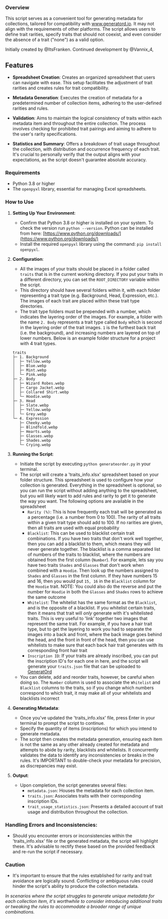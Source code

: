 ### Overview
This script serves as a convenient tool for generating metadata for collections, tailored for compatibility with www.generatord.io. It may not align with the requirements of other platforms. The script allows users to define trait rarities, specify traits that should not coexist, and even consider the absence of a trait ("none") as a valid option.

Initially created by @ItsFranken. Continued development by @Vannix_4,

## Features
- **Spreadsheet Creation**: Creates an organized spreadsheet that users can navigate with ease. This setup facilitates the adjustment of trait rarities and creates rules for trait compatibility.

- **Metadata Generation**: Executes the creation of metadata for a predetermined number of collection items, adhering to the user-defined rarities and rules.

- **Validation**: Aims to maintain the logical consistency of traits within each metadata item and throughout the entire collection. The process involves checking for prohibited trait pairings and aiming to adhere to the user's rarity specifications.

- **Statistics and Summary**: Offers a breakdown of trait usage throughout the collection, with distribution and occurrence frequency of each trait. It's crucial to personally verify that the output aligns with your expectations, as the script doesn't guarantee absolute accuracy.

### Requirements
- Python 3.8 or higher
- The `openpyxl` library, essential for managing Excel spreadsheets.

### How to Use
1. **Setting Up Your Environment**:
   - Confirm that Python 3.8 or higher is installed on your system. To check the version run `python --version`. Python can be installed from here: [https://www.python.org/downloads/](https://www.python.org/downloads/)
   - Install the required `openpyxl` library using the command: `pip install openpyxl`.

2. **Configuration**:
   - All the images of your traits should be placed in a folder called `traits` that is in the current working 
     directory. If you put your traits in a different directory, you can set the `ROOT_DIRECTORY` variable within the 
     script.
   - This directory should have several folders within it, with each folder representing a trait type 
     (e.g. Background, Head, Expression, etc.). The images of each trait are placed within these trait type directories.
   - The trait type folders must be prepended with a number, which indicates the layering order of the images. 
     For example, a folder with the name `2. Body` represents a trait type called `Body` which is second in the 
     layering order of the trait images. `1` is the furthest back trait (i.e. the background), and increasing numbers 
     are layered on top of lower numbers. Below is an example folder structure for a project with 4 trait types. 
    ```
    traits
    ├─ 1. Background
    │  ├─ Yellow.webp
    │  ├─ Blue.webp
    │  ├─ Mint.webp
    │  └─ Pink.webp
    ├─ 2. Body
    │  ├─ Wizard Robes.webp
    │  ├─ Cargo Jacket.webp
    │  ├─ Collared Shirt.webp
    │  └─ Hoodie.webp
    ├─ 3. Head
    │  ├─ Slate.webp
    │  ├─ Yellow.webp
    │  └─ Grey.webp
    └─ 4. Expression
       ├─ Cheeky.webp
       ├─ Blindfold.webp
       ├─ Hearts.webp
       ├─ Glasses.webp
       ├─ Shades.webp
       └─ Crying.webp
    ```

3. **Running the Script**:
   - Initiate the script by executing `python generateorder.py` in your terminal.
   - The script will create a 'traits_info.xlsx' spreadsheet based on your folder structure. This spreadsheet is used 
     to configure how your collection is generated. Everything in the spreadsheet is optional, so you can run the 
     script without adding anything to the spreadsheet, but you will likely want to add rules and rarity to get it to 
     generate the way you want. The following options are available in the spreadsheet
     - `Rarity (%)`: This is how frequently each trait will be generated as a percentage (i.e. a number from 0 to 100).
        The rarity of all traits within a given trait type should add to 100. If no rarities are given, then all traits 
        are used with equal probability
     - `Blacklist`: This can be used to blacklist certain trait combinations. If you have two traits that don't work well
       together, then you can add a blacklist to them, which means they will never generate together. The blacklist is
       a comma separated list of numbers of the traits to blacklist, where the numbers are obtained from the first 
       column (`Number`). For example, lets say you have two traits `Shades` and `Glasses` that don't work when 
       combined with a `Hoodie`. Then look up the numbers assigned to `Shades` and `Glasses` in the first column. If 
       they have numbers 15 and 16, then you would put `15, 16` in the `Blacklist` column for the `Hoodie` trait. 
       NOTE: You could also do the reverse and put the number for `Hoodie` in both the `Glasses` and `Shades` rows to 
       achieve the same outcome
     - `Whitelist`: The whitelist has the same format as the `Blacklist`, and is the opposite of a blacklist. If you 
       whitelist certain traits, then it means that trait will *only* generate with it's whitelisted traits. This is 
       very useful to 'link' together two images that represent the same trait. For example, if you have a hair trait 
       type, but to get the layering to work you had to separate the images into a back and front, where the back image 
       goes behind the head, and the front in front of the head, then you can use whitelists to make sure that each
       back hair trait generates with its corresponding front hair trait
     - `Inscription ID`: If your traits are already inscribed, you can put the inscription ID's for each one in here,
       and the script will generate your `traits.json` file that can be uploaded to 
       [GeneratOrd](https://www.generatord.io)
   - You can delete, add and reorder traits, however, be careful when doing so. The `Number` column is used to 
     associate the `Whitelist` and `Blacklist` columns to the traits, so if you change which numbers correspond to 
     which trait, it may make all of your whitelists and blacklists incorrect

4. **Generating Metadata**:
   - Once you've updated the 'traits_info.xlsx' file, press Enter in your terminal to prompt the script to continue.
   - Specify the quantity of items (inscriptions) for which you intend to generate metadata.
   - The script then creates the metadata generation, ensuring each item is not the same as any other already created 
     for metadata and attempts to abide by rarity, blacklists and whitelists. It concurrently validates the data to 
     identify any inconsistencies or breaks in the rules. It's IMPORTANT to double-check your metadata for precision, as
     discrepancies may exist.

5. **Output**:
   - Upon completion, the script generates several files:
     - `metadata.json`: Houses the metadata for each collection item.
     - `traits.json`: Associates traits with their corresponding inscription IDs.
     - `trait_usage_statistics.json`: Presents a detailed account of trait usage and distribution throughout the collection.

### Handling Errors and Inconsistencies:
- Should you encounter errors or inconsistencies within the 'traits_info.xlsx' file or the generated metadata, the 
  script will highlight these. It's advisable to rectify these based on the provided feedback and re-run the script if 
  necessary.

### Caution
- It's important to ensure that the rules established for rarity and trait avoidance are logically sound. Conflicting 
  or ambiguous rules could hinder the script's ability to produce the collection metadata.

*In scenarios where the script struggles to generate unique metadata for each collection item, it's worthwhile to 
consider introducing additional traits or tweaking the rules to accommodate a broader range of unique combinations.*
